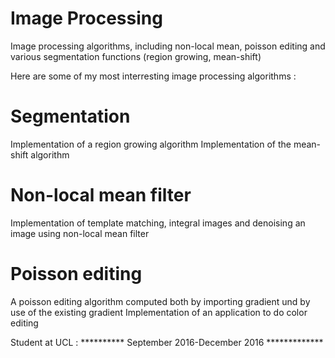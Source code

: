 # Image Processing
Image processing algorithms, including non-local mean, poisson editing and various segmentation functions (region growing, mean-shift)

Here are some of my most interresting image processing algorithms : 

# Segmentation
Implementation of a region growing algorithm
Implementation of the mean-shift algorithm

# Non-local mean filter
Implementation of template matching, integral images and denoising an image using non-local mean filter

# Poisson editing
A poisson editing algorithm computed both by importing gradient und by use of the existing gradient 
Implementation of an application to do color editing 


Student at UCL : ********** September 2016-December 2016 *************
